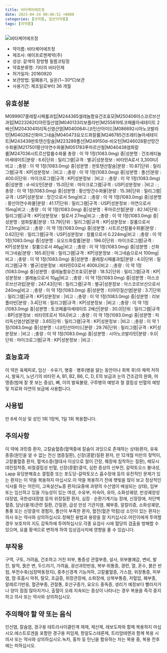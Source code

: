```yaml
---
title: 비타케어에프정
date: 2023-04-24 00:46:51 +0800
categories: [의약품, 일반의약품]
tags: [의약품]
---
```

![비타케어에프정](https://nedrug.mfds.go.kr/pbp/cmn/itemImageDownload/148864205722200055)

- 약이름: 비타케어에프정
- 제조사: 에이프로젠제약(주)
- 성상: 갈색의 장방형 필름코팅정
- 약효분류명: 기타의 비타민제
- 허가일자: 20160920
- 보관방법: 밀폐용기, 실온(1∼30℃)보관
- 사용기간: 제조일로부터 36 개월
## 유효성분
M099907콜레칼시페롤과립|M244365셀레늄함유건조효모|M250406아스코르브산과립|M223262티아민질산염|M040133리보플라빈|M255819토코페롤아세테이트 2배산|M204304피리독신염산염|M040064니코틴산아미드|M086692시아노코발라민|M040262산화마그네슘|M040473요오드화칼륨|M246785건조레티놀아세테이트|M243439판토텐산칼슘|M223289폴산|M249150d-비오틴|M246028황산망간수화물|M217501황산아연수화물|M051783푸마르산철|M040438염화칼륨|M247036시트르산칼륨수화물
총량 : 이 약 1정(1083.0mg) 중|성분명 : 건조레티놀아세테이트|분량 : 6.6|단위 : 밀리그램|규격 : 별규|성분정보 : 비타민A로서 3,300IU|비고 : ;총량 : 이 약 1정(1083.0mg) 중|성분명 : 판토텐산칼슘|분량 : 10.87|단위 : 밀리그램|규격 : KP|성분정보 : |비고 : ;총량 : 이 약 1정(1083.0mg) 중|성분명 : 폴산|분량 : 400.0|단위 : 마이크로그램|규격 : KP|성분정보 : |비고 : ;총량 : 이 약 1정(1083.0mg) 중|성분명 : d-비오틴|분량 : 15.0|단위 : 마이크로그램|규격 : USP|성분정보 : |비고 : ;총량 : 이 약 1정(1083.0mg) 중|성분명 : 황산망간수화물|분량 : 15.38|단위 : 밀리그램|규격 : USP|성분정보 : 망간으로서 5mg|비고 : ;총량 : 이 약 1정(1083.0mg) 중|성분명 : 황산아연수화물|분량 : 41.17|단위 : 밀리그램|규격 : USP|성분정보 : 아연으로서 15mg|비고 : ;총량 : 이 약 1정(1083.0mg) 중|성분명 : 푸마르산철|분량 : 82.14|단위 : 밀리그램|규격 : KP|성분정보 : 철로서 27mg|비고 : ;총량 : 이 약 1정(1083.0mg) 중|성분명 : 염화칼륨|분량 : 13.79|단위 : 밀리그램|규격 : KP|성분정보 : 칼륨으로서 7.23mg|비고 : ;총량 : 이 약 1정(1083.0mg) 중|성분명 : 시트르산칼륨수화물|분량 : 0.62|단위 : 밀리그램|규격 : USP|성분정보 : 칼륨으로서 0.224mg|비고 : ;총량 : 이 약 1정(1083.0mg) 중|성분명 : 요오드화칼륨|분량 : 196.0|단위 : 마이크로그램|규격 : KP|성분정보 : 칼륨으로서 46㎍|비고 : ;총량 : 이 약 1정(1083.0mg) 중|성분명 : 산화마그네슘|분량 : 165.8|단위 : 밀리그램|규격 : KP|성분정보 : 마그네슘으로서 100mg|비고 : ;총량 : 이 약 1정(1083.0mg) 중|성분명 : 콜레칼시페롤과립|분량 : 4.0|단위 : 밀리그램|규격 : 별규|성분정보 : 비타민D3로서 400IU|비고 : ;총량 : 이 약 1정(1083.0mg) 중|성분명 : 셀레늄함유건조효모|분량 : 18.52|단위 : 밀리그램|규격 : KP|성분정보 : 셀레늄으로서 10㎍|비고 : ;총량 : 이 약 1정(1083.0mg) 중|성분명 : 아스코르브산과립|분량 : 247.43|단위 : 밀리그램|규격 : 별규|성분정보 : 아스코르브산으로서 240mg|비고 : ;총량 : 이 약 1정(1083.0mg) 중|성분명 : 티아민질산염|분량 : 3.7|단위 : 밀리그램|규격 : KP|성분정보 : |비고 : ;총량 : 이 약 1정(1083.0mg) 중|성분명 : 리보플라빈|분량 : 3.4|단위 : 밀리그램|규격 : KP|성분정보 : |비고 : ;총량 : 이 약 1정(1083.0mg) 중|성분명 : 토코페롤아세테이트 2배산|분량 : 30.0|단위 : 밀리그램|규격 : BP|성분정보 : 비타민E로서 15IU|비고 : ;총량 : 이 약 1정(1083.0mg) 중|성분명 : 피리독신염산염|분량 : 3.65|단위 : 밀리그램|규격 : KP|성분정보 : |비고 : ;총량 : 이 약 1정(1083.0mg) 중|성분명 : 니코틴산아미드|분량 : 29.76|단위 : 밀리그램|규격 : KP|성분정보 : |비고 : ;총량 : 이 약 1정(1083.0mg) 중|성분명 : 시아노코발라민|분량 : 9.0|단위 : 마이크로그램|규격 : KP|성분정보 : |비고 :
## 효능효과
이 약은 육체피로, 임신ㆍ수유기, 병중ㆍ병후(병을 앓는 동안이나 회복 후)의 체력 저하 시, 발육기, 노년기의 비타민 A, B1, B2, B6, C, D, E의 보급과 눈의 건조감의 완화, 야맹증(밤에 잘 못 보는 증상), 뼈, 이의 발육불량, 구루병의 예방과 철 결핍성 빈혈의 예방 및 치료와 아연의 보급에 사용합니다.
## 사용법
만 8세 이상 및 성인 1회 1정씩, 1일 1회 복용합니다.
## 주의사항
이 약에 과민증 환자, 고칼슘혈증(혈액중에 칼슘이 과잉으로 존재하는 상태)환자, 유육종증(원인을 알 수 없는 전신 염증질환), 신장(콩팥)질환 환자, 만 12개월 미만의 젖먹이, 고칼륨혈증 환자, 혈색소증(철대사 이상으로 철이 간장, 췌장에 침착하는 질환), 헤모시데린침착증, 비철결핍성 빈혈, 신장(콩팥)결석, 심한 증상의 신부전, 갈락토오스 불내성, Lapp 유당분해효소 결핍증 또는 포도당-갈락토오스 흡수장애 등의 유전적인 문제가 있는 환자는 이 약을 복용하지 마십시오.이 약을 복용하기 전에 햇빛을 많이 보고 정상적인 식사를 하는 어린이, 고옥살산뇨증 환자(요중에 과량의 수산염이 배설되는 상태), 임부 또는 임신하고 있을 가능성이 있는 여성, 수유부, 미숙아, 유아, 소화성궤양, 만성궤양성대장염, 국한성대장염 등의 위장질환 환자, 심장ㆍ순환기계기능 장애, 신장장애, 저단백혈증, 담낭(쓸개)관련 질환, 간질환, 급성 만성 기관지염, 폐부종, 알칼리증, 소화성궤양, 통풍 또는 신장결석 경험자, 폴산이 부족한 환자, 혈전(혈관 막힘)성 소인이 있는 환자는 의사 또는 약사와 상의하십시오.정해진 용법과 용량을 잘 지키십시오.어린이에게 투여할 경우 보호자의 지도 감독하에 투여하십시오.각종 요검사 시에 혈당의 검출을 방해할 수 있으며, 요를 황색으로 변하게 하여 임상검사치에 영향을 줄 수 있습니다.
## 부작용
구역, 구토, 가려움, 건조하고 거친 피부, 통증성 관절부종, 설사, 위부불쾌감, 변비, 발진, 발적, 묽은 변, 두드러기, 가려움, 광선과민반응, 복부·위통증, 경련, 열, 혼수, 붉은 반점, 부전수축(심장박동정지), 중추신경계 기능저하, 고칼륨혈증, 가스참, 위장통증, 피부염, 땀·호흡시 악취, 탈모, 조급증, 위장관장애, 소화장애, 상복부통증, 저혈압, 폐부종, 알레르기반응, 혈관부종, 관절통, 호산구증가, 요오드 중독증, 생리가 예정보다 빨라지거나 양이 점점 많아지거나, 출혈이 오래 지속되는 증상이 나타나는 경우 복용을 즉각 중지하고 의사 또는 약사와 상의하십시오.
## 주의해야 할 약 또는 음식
인산염, 칼슘염, 경구용 테트라사이클린계 제제, 제산제, 레보도파와 함께 복용하지 마십시오.에스트로겐을 포함한 경구용 피임제, 항알도스테론제, 트리암테렌과 함께 복용 시 의사 또는 약사와 상의하십시오.녹차, 홍차 등 탄닌을 함유하는 차는 복용 중, 복용 전후에는 피하십시오.
